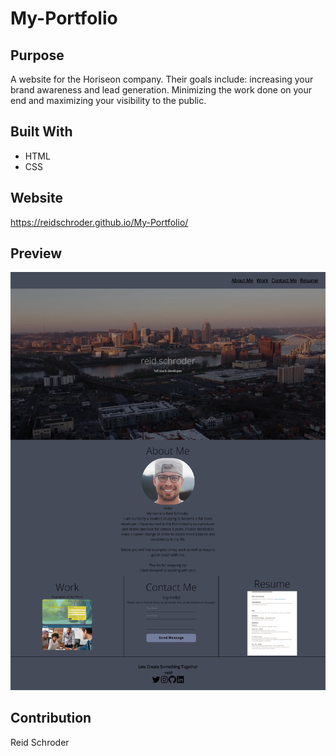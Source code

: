 # My-Portfolio

## Purpose
A website for the Horiseon company. Their goals include: increasing your brand awareness and lead generation. Minimizing the work done on your end and maximizing your visibility to the public.

## Built With
* HTML
* CSS

## Website
https://reidschroder.github.io/My-Portfolio/


## Preview
![Alt text](./assets/images/my-portfolio-screenshot.png "Reid's Portfolio")

## Contribution
Reid Schroder
